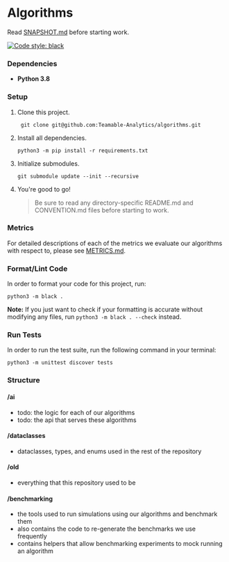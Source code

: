 # Algorithms

Read [SNAPSHOT.md](/SNAPSHOT.md) before starting work.

[![Code style: black](https://img.shields.io/badge/code%20style-black-000000.svg)](https://github.com/psf/black)

### Dependencies

- **Python 3.8**

### Setup

1. Clone this project.
   ```
    git clone git@github.com:Teamable-Analytics/algorithms.git
   ```
2. Install all dependencies.
   ```
   python3 -m pip install -r requirements.txt
   ```
3. Initialize submodules.
   ```
   git submodule update --init --recursive
   ```
4. You're good to go!
   > Be sure to read any directory-specific README.md and CONVENTION.md files before starting to work.

### Metrics

For detailed descriptions of each of the metrics we evaluate our algorithms with respect to, please
see [METRICS.md](./METRICS.md).

### Format/Lint Code

In order to format your code for this project, run:

```
python3 -m black .
```

**Note:** If you just want to check if your formatting is accurate without modifying any files,
run `python3 -m black . --check` instead.

### Run Tests

In order to run the test suite, run the following command in your terminal:

```
python3 -m unittest discover tests
```

### Structure

#### /ai

- todo: the logic for each of our algorithms
- todo: the api that serves these algorithms

#### /dataclasses

- dataclasses, types, and enums used in the rest of the repository

#### /old

- everything that this repository used to be

#### /benchmarking

- the tools used to run simulations using our algorithms and benchmark them
- also contains the code to re-generate the benchmarks we use frequently
- contains helpers that allow benchmarking experiments to mock running an algorithm

